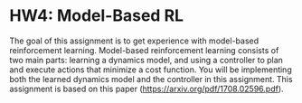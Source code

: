 # HW4: Model-Based RL
The goal of this assignment is to get experience with model-based reinforcement learning. Model-based reinforcement learning consists of two main parts: learning a dynamics model, and using a controller to plan and execute actions that minimize a cost function. You will be implementing both the learned dynamics model and the controller in this assignment. This assignment is based on this paper (https://arxiv.org/pdf/1708.02596.pdf).

